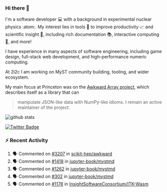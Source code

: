 ### Hi there 👋 

I'm a software developer 💻 with a background in experimental nuclear physics :atom:. My interest lies in tools :wrench: to improve productivity :chart_with_upwards_trend: and scientific insight :telescope:, including rich documentation 📚, interactive computing 🧮, and more! 

I have experience in many aspects of software engineering, including game design, full-stack web development, and high-performance numeric computing. 

At 2i2c I am working on MyST community building, tooling, and wider ecosystem. 

My main focus at Princeton was on the [Awkward Array project](awkward-array.org/), which describes itself as a library that can 
> manipulate JSON-like data with NumPy-like idioms. I remain an active maintainer of the project. 

![github stats](https://github-readme-stats.vercel.app/api?username=agoose77&show_icons=true&hide_rank=true&hide_title=true&bg_color=30,e76445,904e95&text_color=efe3ec&icon_color=efe3ec)
<!--
**agoose77/agoose77** is a ✨ _special_ ✨ repository because its `README.md` (this file) appears on your GitHub profile.

Here are some ideas to get you started:

- 🔭 I’m currently working on ...
- 🌱 I’m currently learning ...
- 👯 I’m looking to collaborate on ...
- 🤔 I’m looking for help with ...
- 💬 Ask me about ...
- 📫 How to reach me: ...
- 😄 Pronouns: ...
- ⚡ Fun fact: ...
-->

[![Twitter Badge](https://img.shields.io/twitter/follow/agoose77?style=flat-square&logo=Twitter&logoColor=white&color=cornflowerblue)](https://twitter.com/agoose77)

### :zap: Recent Activity

<!--START_SECTION:activity-->
1. 🗣 Commented on [#3207](https://github.com/scikit-hep/awkward/pull/3207#issuecomment-2277360699) in [scikit-hep/awkward](https://github.com/scikit-hep/awkward)
2. 🗣 Commented on [#1418](https://github.com/jupyter-book/mystmd/pull/1418#issuecomment-2275483301) in [jupyter-book/mystmd](https://github.com/jupyter-book/mystmd)
3. 🗣 Commented on [#1262](https://github.com/jupyter-book/mystmd/pull/1262#issuecomment-2275469315) in [jupyter-book/mystmd](https://github.com/jupyter-book/mystmd)
4. 🗣 Commented on [#302](https://github.com/jupyter-book/mystmd/issues/302#issuecomment-2275452510) in [jupyter-book/mystmd](https://github.com/jupyter-book/mystmd)
5. 🗣 Commented on [#1178](https://github.com/InsightSoftwareConsortium/ITK-Wasm/pull/1178#issuecomment-2274305344) in [InsightSoftwareConsortium/ITK-Wasm](https://github.com/InsightSoftwareConsortium/ITK-Wasm)
<!--END_SECTION:activity-->
